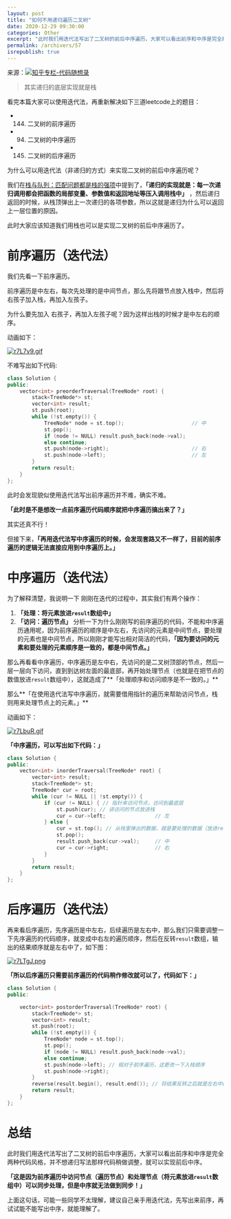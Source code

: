 ```yaml
---
layout: post
title: "如何不用递归遍历二叉树"
date: 2020-12-29 09:30:00
categories: Other
excerpt: "此时我们用迭代法写出了二叉树的前后中序遍历，大家可以看出前序和中序是完全两种代码风格，并不想递归写法那样代码稍做调整，就可以实现前后中序。这是因为前序遍历中访问节点（遍历节点）和处理节点（将元素放进result数组中）可以同步处理，但是中序就无法做到同步！"
permalink: /archivers/57
isrepublish: true
---
```


来源：[![知乎专栏-代码随想录](https://img.shields.io/badge/%E4%BB%A3%E7%A0%81%E9%9A%8F%E6%83%B3%E5%BD%95-%E4%BA%8C%E5%8F%89%E6%A0%91%EF%BC%9A%E5%90%AC%E8%AF%B4%E9%80%92%E5%BD%92%E8%83%BD%E5%81%9A%E7%9A%84%EF%BC%8C%E6%A0%88%E4%B9%9F%E8%83%BD%E5%81%9A%EF%BC%81-brightgreen)](https://zhuanlan.zhihu.com/p/260494484)

> 其实递归的底层实现就是栈

看完本篇大家可以使用迭代法，再重新解决如下三道leetcode上的题目：
* 144. 二叉树的前序遍历
* 94. 二叉树的中序遍历
* 145. 二叉树的后序遍历

为什么可以用迭代法（非递归的方式）来实现二叉树的前后中序遍历呢？

我们在[栈与队列：匹配问题都是栈的强项](https://mp.weixin.qq.com/s?__biz=MzUxNjY5NTYxNA==&mid=2247484545&idx=1&sn=1011751367be8e3fbc60d12669d70b53&scene=21#wechat_redirect)中提到了，**「递归的实现就是：每一次递归调用都会把函数的局部变量、参数值和返回地址等压入调用栈中」** ，然后递归返回的时候，从栈顶弹出上一次递归的各项参数，所以这就是递归为什么可以返回上一层位置的原因。

此时大家应该知道我们用栈也可以是实现二叉树的前后中序遍历了。

# 前序遍历（迭代法）

我们先看一下前序遍历。

前序遍历是中左右，每次先处理的是中间节点，那么先将跟节点放入栈中，然后将右孩子加入栈，再加入左孩子。

为什么要先加入 右孩子，再加入左孩子呢？因为这样出栈的时候才是中左右的顺序。

动画如下：

[![r7L7v9.gif](https://s3.ax1x.com/2020/12/29/r7L7v9.gif)](https://imgchr.com/i/r7L7v9)


不难写出如下代码:
```c++
class Solution {
public:
    vector<int> preorderTraversal(TreeNode* root) {
        stack<TreeNode*> st;
        vector<int> result;
        st.push(root);
        while (!st.empty()) {
            TreeNode* node = st.top();                      // 中
            st.pop();
            if (node != NULL) result.push_back(node->val);
            else continue;
            st.push(node->right);                           // 右
            st.push(node->left);                            // 左
        }
        return result;
    }
};
```
此时会发现貌似使用迭代法写出前序遍历并不难，确实不难。

**「此时是不是想改一点前序遍历代码顺序就把中序遍历搞出来了？」**

其实还真不行！

但接下来，**「再用迭代法写中序遍历的时候，会发现套路又不一样了，目前的前序遍历的逻辑无法直接应用到中序遍历上。」**

# 中序遍历（迭代法）

为了解释清楚，我说明一下 刚刚在迭代的过程中，其实我们有两个操作：

1. **「处理：将元素放进```result```数组中」**
2. **「访问：遍历节点」**
分析一下为什么刚刚写的前序遍历的代码，不能和中序遍历通用呢，因为前序遍历的顺序是中左右，先访问的元素是中间节点，要处理的元素也是中间节点，所以刚刚才能写出相对简洁的代码，**「因为要访问的元素和要处理的元素顺序是一致的，都是中间节点。」**

那么再看看中序遍历，中序遍历是左中右，先访问的是二叉树顶部的节点，然后一层一层向下访问，直到到达树左面的最底部，再开始处理节点（也就是在把节点的数值放进```result```数组中），这就造成了**「处理顺序和访问顺序是不一致的。」**

那么**「在使用迭代法写中序遍历，就需要借用指针的遍历来帮助访问节点，栈则用来处理节点上的元素。」**

动画如下：

[![r7LbuR.gif](https://s3.ax1x.com/2020/12/29/r7LbuR.gif)](https://imgchr.com/i/r7LbuR)


**「中序遍历，可以写出如下代码：」**
```c++
class Solution {
public:
    vector<int> inorderTraversal(TreeNode* root) {
        vector<int> result;
        stack<TreeNode*> st;
        TreeNode* cur = root;
        while (cur != NULL || !st.empty()) {
            if (cur != NULL) { // 指针来访问节点，访问到最底层
                st.push(cur); // 讲访问的节点放进栈
                cur = cur->left;                // 左
            } else {
                cur = st.top(); // 从栈里弹出的数据，就是要处理的数据（放进result数组里的数据）
                st.pop();
                result.push_back(cur->val);     // 中
                cur = cur->right;               // 右
            }
        }
        return result;
    }
};
```

# 后序遍历（迭代法）

再来看后序遍历，先序遍历是中左右，后续遍历是左右中，那么我们只需要调整一下先序遍历的代码顺序，就变成中右左的遍历顺序，然后在反转```result```数组，输出的结果顺序就是左右中了，如下图：

[![r7LTgJ.png](https://s3.ax1x.com/2020/12/29/r7LTgJ.png)](https://imgchr.com/i/r7LTgJ)


**「所以后序遍历只需要前序遍历的代码稍作修改就可以了，代码如下：」**
```c++
class Solution {
public:

    vector<int> postorderTraversal(TreeNode* root) {
        stack<TreeNode*> st;
        vector<int> result;
        st.push(root);
        while (!st.empty()) {
            TreeNode* node = st.top();
            st.pop();
            if (node != NULL) result.push_back(node->val);
            else continue;
            st.push(node->left); // 相对于前序遍历，这更改一下入栈顺序
            st.push(node->right);
        }
        reverse(result.begin(), result.end()); // 将结果反转之后就是左右中的顺序了
        return result;
    }
};
```
# 总结
此时我们用迭代法写出了二叉树的前后中序遍历，大家可以看出前序和中序是完全两种代码风格，并不想递归写法那样代码稍做调整，就可以实现前后中序。

**「这是因为前序遍历中访问节点（遍历节点）和处理节点（将元素放进```result```数组中）可以同步处理，但是中序就无法做到同步！」**

上面这句话，可能一些同学不太理解，建议自己亲手用迭代法，先写出来前序，再试试能不能写出中序，就能理解了。

